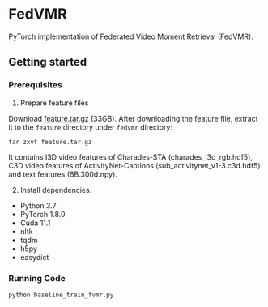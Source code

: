 FedVMR
=====
PyTorch implementation of Federated Video Moment Retrieval (FedVMR). 

## Getting started
### Prerequisites

1. Prepare feature files

Download [feature.tar.gz](https://drive.google.com/file/d/1j4mVkXjKCgafW3ReNjZ2Rk6CKx0Fk_n5/view?usp=sharing) (33GB). 
After downloading the feature file, extract it to the `feature` directory under `fedvmr` directory:
```
tar zxvf feature.tar.gz
```
It contains I3D video features of Charades-STA (charades_i3d_rgb.hdf5), C3D video features of ActivityNet-Captions (sub_activitynet_v1-3.c3d.hdf5) and text features (6B.300d.npy). 

2. Install dependencies.
- Python 3.7
- PyTorch 1.8.0
- Cuda 11.1
- nltk
- tqdm
- h5py
- easydict

### Running Code

```
python baseline_train_fvmr.py
```
